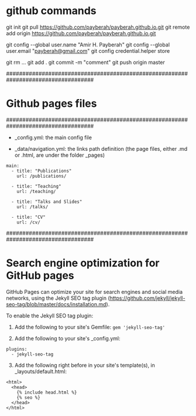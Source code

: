# github commands
git init
git pull https://github.com/payberah/payberah.github.io.git
git remote add origin https://github.com/payberah/payberah.github.io.git

git config --global user.name "Amir H. Payberah"
git config --global user.email "payberah@gmail.com"
git config credential.helper store

git rm ...
git add .
git commit -m "comment"
git push origin master

###################################################################################
# Github pages files
###################################################################################
* _config.yml: the main config file

* _data/navigation.yml: the links path definition (the page files, either .md or .html, are under the folder _pages)
```
main:
  - title: "Publications"
    url: /publications/

  - title: "Teaching"
    url: /teaching/

  - title: "Talks and Slides"
    url: /talks/

  - title: "CV"
    url: /cv/
```

###################################################################################
# Search engine optimization for GitHub pages
GitHub Pages can optimize your site for search engines and social media networks, using the Jekyll SEO tag plugin (https://github.com/jekyll/jekyll-seo-tag/blob/master/docs/installation.md).

To enable the Jekyll SEO tag plugin:
1. Add the following to your site's Gemfile:
```gem 'jekyll-seo-tag'```

2. Add the following to your site's _config.yml:
```
plugins:
  - jekyll-seo-tag
```

3. Add the following right before </head> in your site's template(s), in _layouts/default.html:
```
<html>
  <head>
    {% include head.html %}
    {% seo %}
  </head>
</html>
```

